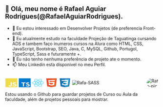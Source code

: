 ## 👋 Olá, meu nome é Rafael Aguiar Rodrigues(@RafaelAguiarRodrigues).
- 👀 Eu estou interessado em Desenvolver Projetos (de preferencia Front-end).
- 🌱 Eu atualmente estudo na faculdade Projeção de Taguatinga cursando ADS e tambem faço inumeros cursos na Alura como HTML, CSS, JavaScript, Bootstrap, SEO, Java, C, MySQL, Github, Portugol, TypeScript, Sass e futuramente +.
- 💞️ Eu não tenho nenhuma preferência de projeto ate o momento.
- 📫 Meu Linkedin esta disponivel no meu Perfil.

<div style="display: inline_block"><br>
  <img align="center" alt="Rafa-Js" height="30" width="40" src="https://raw.githubusercontent.com/devicons/devicon/master/icons/javascript/javascript-plain.svg">
  <img align="center" alt="Rafa-Ts" height="30" width="40" src="https://raw.githubusercontent.com/devicons/devicon/master/icons/typescript/typescript-plain.svg">
  <img align="center" alt="Rafa-React" height="30" width="40" src="https://raw.githubusercontent.com/devicons/devicon/master/icons/react/react-original.svg">
  <img align="center" alt="Rafa-HTML" height="30" width="40" src="https://raw.githubusercontent.com/devicons/devicon/master/icons/html5/html5-original.svg">
  <img align="center" alt="Rafa-CSS" height="30" width="40" src="https://raw.githubusercontent.com/devicons/devicon/master/icons/css3/css3-original.svg">
  <img align="center" alt="Rafa-SASS" height="30" width="40" src="https://cdn.jsdelivr.net/gh/devicons/devicon/icons/sass/sass-original.svg" />
  <img align="right" alt="Rafa-pic" height="30" width="40" style="border-radius:50px;" src="[https://media.discordapp.net/attachments/639956127056134178/890373478988013628/Publicacoes_Instagram_1_1.png?width=676&height=676](https://avatars.githubusercontent.com/u/100633394?s=40&v=4)](https://github.com/account)">
</div>

Estou usando o Github para guardar projetos de Curso ou Aula da faculdade, além de projetos pessoais para mostrar.
